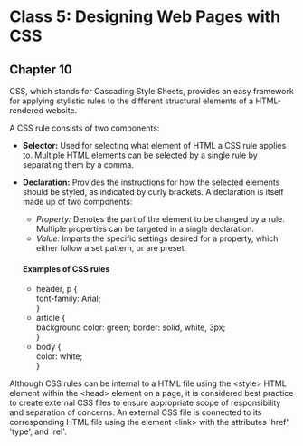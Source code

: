 # Class 5: Designing Web Pages with CSS

## Chapter 10

CSS, which stands for Cascading Style Sheets, provides an easy framework for applying stylistic rules to the different structural elements of a HTML-rendered website.

A CSS rule consists of two components:

- **Selector:** Used for selecting what element of HTML a CSS rule applies to. Multiple HTML elements can be selected by a single rule by separating them by a comma.
- **Declaration:** Provides the instructions for how the selected elements should be styled, as indicated by curly brackets. A declaration is itself made up of two components:
    - _Property:_ Denotes the part of the element to be changed by a rule. Multiple properties can be targeted in a single declaration.
    - _Value:_ Imparts the specific settings desired for a property, which either follow a set pattern, or are preset.

    #### Examples of CSS rules
    - header, p {  
        font-family: Arial;  
    }  
    - article {  
        background color: green; border: solid, white, 3px;  
    }  
    - body {  
        color: white;  
    }  

Although CSS rules can be internal to a HTML file using the &lt;style&gt; HTML element within the &lt;head&gt; element on a page, it is considered best practice to create external CSS files to ensure appropriate scope of responsibility and separation of concerns. An external CSS file is connected to its corresponding HTML file using the element &lt;link&gt; with the attributes 'href', 'type', and 'rel'.
